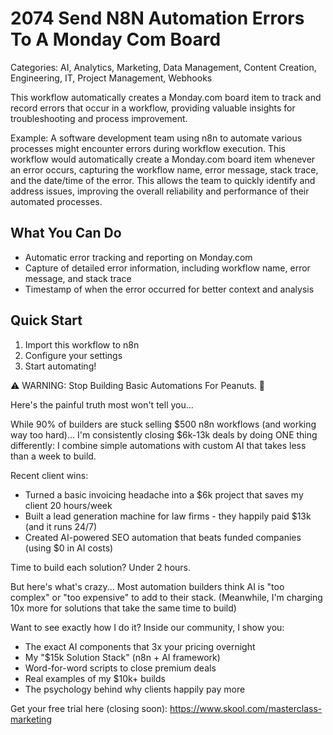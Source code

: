 # 2074 Send N8N Automation Errors To A Monday Com Board

Categories: AI, Analytics, Marketing, Data Management, Content Creation, Engineering, IT, Project Management, Webhooks

This workflow automatically creates a Monday.com board item to track and record errors that occur in a workflow, providing valuable insights for troubleshooting and process improvement.

Example: A software development team using n8n to automate various processes might encounter errors during workflow execution. This workflow would automatically create a Monday.com board item whenever an error occurs, capturing the workflow name, error message, stack trace, and the date/time of the error. This allows the team to quickly identify and address issues, improving the overall reliability and performance of their automated processes.

## What You Can Do
- Automatic error tracking and reporting on Monday.com
- Capture of detailed error information, including workflow name, error message, and stack trace
- Timestamp of when the error occurred for better context and analysis

## Quick Start
1. Import this workflow to n8n
2. Configure your settings
3. Start automating!

⚠️ WARNING: Stop Building Basic Automations For Peanuts. 🚫

Here's the painful truth most won't tell you...

While 90% of builders are stuck selling $500 n8n workflows (and working way too hard)...
I'm consistently closing $6k-13k deals by doing ONE thing differently:
I combine simple automations with custom AI that takes less than a week to build.

Recent client wins:
* Turned a basic invoicing headache into a $6k project that saves my client 20 hours/week
* Built a lead generation machine for law firms - they happily paid $13k (and it runs 24/7)
* Created AI-powered SEO automation that beats funded companies (using $0 in AI costs)

Time to build each solution? Under 2 hours.

But here's what's crazy...
Most automation builders think AI is "too complex" or "too expensive" to add to their stack.
(Meanwhile, I'm charging 10x more for solutions that take the same time to build)

Want to see exactly how I do it?
Inside our community, I show you:
* The exact AI components that 3x your pricing overnight
* My "$15k Solution Stack" (n8n + AI framework)
* Word-for-word scripts to close premium deals
* Real examples of my $10k+ builds
* The psychology behind why clients happily pay more

Get your free trial here (closing soon): https://www.skool.com/masterclass-marketing
